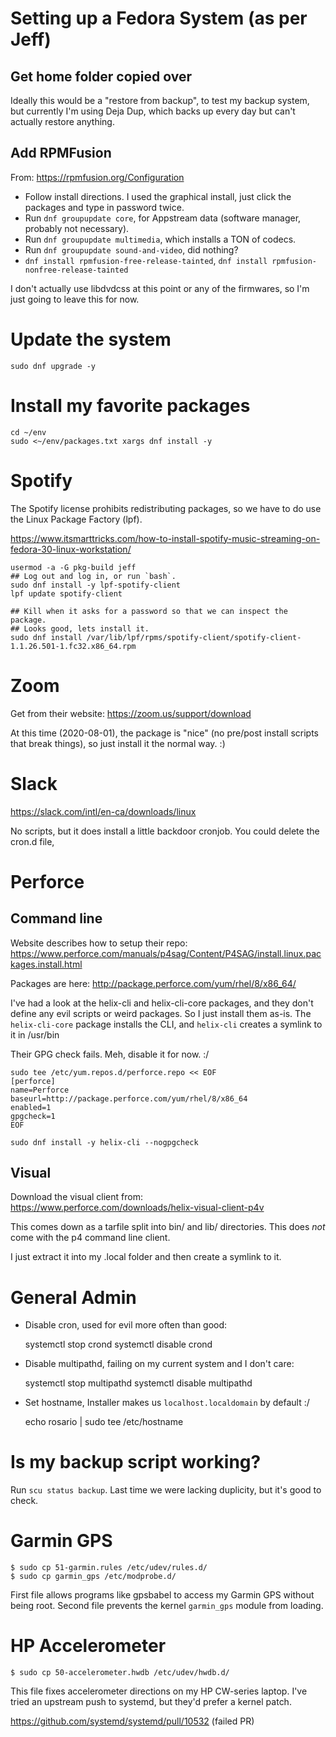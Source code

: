 
# Setting up a Fedora System (as per Jeff)

## Get home folder copied over

Ideally this would be a "restore from backup", to test my backup system,
but currently I'm using Deja Dup, which backs up every day but can't
actually restore anything.

## Add RPMFusion

From: https://rpmfusion.org/Configuration

 * Follow install directions.  I used the graphical install, just click the packages and type in password twice.
 * Run `dnf groupupdate core`, for Appstream data (software manager, probably not necessary).
 * Run `dnf groupupdate multimedia`, which installs a TON of codecs.
 * Run `dnf groupupdate sound-and-video`, did nothing?
 * `dnf install rpmfusion-free-release-tainted`, `dnf install rpmfusion-nonfree-release-tainted`

I don't actually use libdvdcss at this point or any of the firmwares, so I'm just going to leave this for now.

# Update the system

    sudo dnf upgrade -y

# Install my favorite packages

```
cd ~/env
sudo <~/env/packages.txt xargs dnf install -y
```

# Spotify

The Spotify license prohibits redistributing packages, so we have to do use the Linux Package Factory (lpf).

https://www.itsmarttricks.com/how-to-install-spotify-music-streaming-on-fedora-30-linux-workstation/

    usermod -a -G pkg-build jeff
    ## Log out and log in, or run `bash`.
    sudo dnf install -y lpf-spotify-client
    lpf update spotify-client

    ## Kill when it asks for a password so that we can inspect the package.
    ## Looks good, lets install it.
    sudo dnf install /var/lib/lpf/rpms/spotify-client/spotify-client-1.1.26.501-1.fc32.x86_64.rpm

# Zoom

Get from their website: https://zoom.us/support/download

At this time (2020-08-01), the package is "nice" (no pre/post install scripts that break things), so just install it the normal way. :)

# Slack

https://slack.com/intl/en-ca/downloads/linux

No scripts, but it does install a little backdoor cronjob.  You could delete the cron.d file,



# Perforce

## Command line

Website describes how to setup their repo: https://www.perforce.com/manuals/p4sag/Content/P4SAG/install.linux.packages.install.html

Packages are here: http://package.perforce.com/yum/rhel/8/x86_64/

I've had a look at the helix-cli and helix-cli-core packages, and they don't define any evil scripts or weird packages.  So I just install them as-is.  The `helix-cli-core` package installs the CLI, and `helix-cli` creates a symlink to it in /usr/bin

Their GPG check fails.  Meh, disable it for now. :/

```
sudo tee /etc/yum.repos.d/perforce.repo << EOF
[perforce]
name=Perforce
baseurl=http://package.perforce.com/yum/rhel/8/x86_64
enabled=1
gpgcheck=1
EOF

sudo dnf install -y helix-cli --nogpgcheck
```

## Visual

Download the visual client from: https://www.perforce.com/downloads/helix-visual-client-p4v

This comes down as a tarfile split into bin/ and lib/ directories.  This does *not* come with
the p4 command line client.

I just extract it into my .local folder and then create a symlink to it.


# General Admin

* Disable cron, used for evil more often than good:

    systemctl stop crond
    systemctl disable crond

* Disable multipathd, failing on my current system and I don't care:

    systemctl stop multipathd
    systemctl disable multipathd

* Set hostname, Installer makes us `localhost.localdomain` by default :/

    echo rosario | sudo tee /etc/hostname


# Is my backup script working?

Run `scu status backup`.  Last time we were lacking duplicity, but it's good to check.

# Garmin GPS

    $ sudo cp 51-garmin.rules /etc/udev/rules.d/
    $ sudo cp garmin_gps /etc/modprobe.d/

First file allows programs like gpsbabel to access my Garmin GPS without being
root.  Second file prevents the kernel `garmin_gps` module from loading.

# HP Accelerometer

    $ sudo cp 50-accelerometer.hwdb /etc/udev/hwdb.d/

This file fixes accelerometer directions on my HP CW-series laptop.  I've
tried an upstream push to systemd, but they'd prefer a kernel patch.

https://github.com/systemd/systemd/pull/10532 (failed PR)
